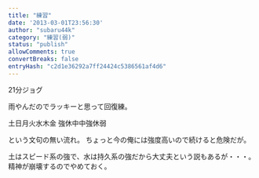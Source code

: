 ```yaml
---
title: "練習"
date: '2013-03-01T23:56:30'
author: "subaru44k"
category: "練習(弱)"
status: "publish"
allowComments: true
convertBreaks: false
entryHash: "c2d1e36292a7ff24424c5386561af4d6"
---
```

21分ジョグ

雨やんだのでラッキーと思って回復練。

土日月火水木金
強休中中強休弱

という文句の無い流れ。
ちょっと今の俺には強度高いので続けると危険だが。

土はスピード系の強で、水は持久系の強だから大丈夫という説もあるが・・・。精神が崩壊するのでやめておく。
